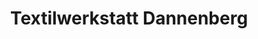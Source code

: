 ---
title: "Textilwerkstatt Dannenberg"
url: /dannenberg/textilwerkstatt-dannenberg/
shop: Textil
---